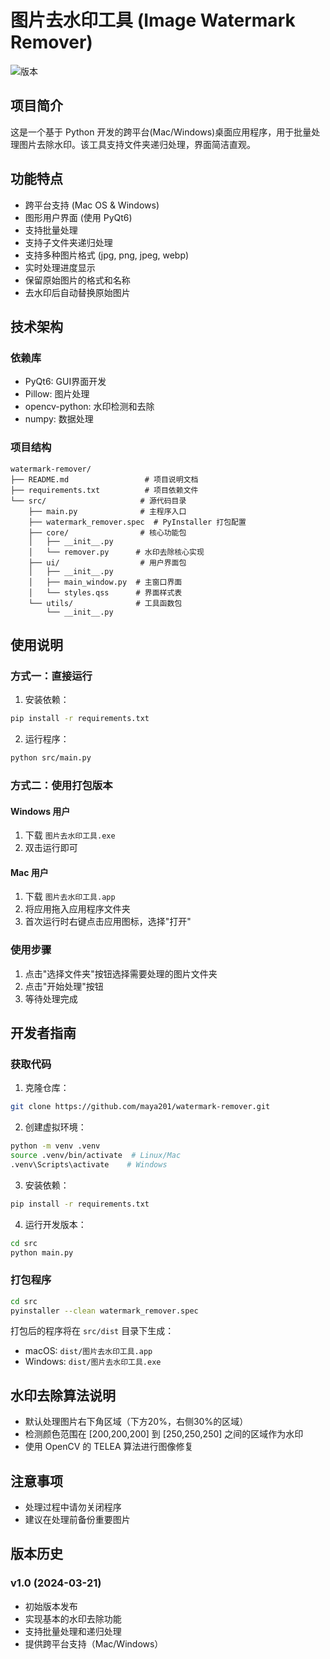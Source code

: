 # 图片去水印工具 (Image Watermark Remover)

![版本](https://img.shields.io/badge/版本-1.0-blue.svg)

## 项目简介
这是一个基于 Python 开发的跨平台(Mac/Windows)桌面应用程序，用于批量处理图片去除水印。该工具支持文件夹递归处理，界面简洁直观。

## 功能特点
- 跨平台支持 (Mac OS & Windows)
- 图形用户界面 (使用 PyQt6)
- 支持批量处理
- 支持子文件夹递归处理
- 支持多种图片格式 (jpg, png, jpeg, webp)
- 实时处理进度显示
- 保留原始图片的格式和名称
- 去水印后自动替换原始图片

## 技术架构
### 依赖库
- PyQt6: GUI界面开发
- Pillow: 图片处理
- opencv-python: 水印检测和去除
- numpy: 数据处理

### 项目结构
```
watermark-remover/
├── README.md                 # 项目说明文档
├── requirements.txt          # 项目依赖文件
└── src/                     # 源代码目录
    ├── main.py              # 主程序入口
    ├── watermark_remover.spec  # PyInstaller 打包配置
    ├── core/                # 核心功能包
    │   ├── __init__.py
    │   └── remover.py      # 水印去除核心实现
    ├── ui/                  # 用户界面包
    │   ├── __init__.py
    │   ├── main_window.py  # 主窗口界面
    │   └── styles.qss      # 界面样式表
    └── utils/              # 工具函数包
        └── __init__.py
```

## 使用说明
### 方式一：直接运行
1. 安装依赖：
```bash
pip install -r requirements.txt
```

2. 运行程序：
```bash
python src/main.py
```

### 方式二：使用打包版本
#### Windows 用户
1. 下载 `图片去水印工具.exe`
2. 双击运行即可

#### Mac 用户
1. 下载 `图片去水印工具.app`
2. 将应用拖入应用程序文件夹
3. 首次运行时右键点击应用图标，选择"打开"

### 使用步骤
1. 点击"选择文件夹"按钮选择需要处理的图片文件夹
2. 点击"开始处理"按钮
3. 等待处理完成

## 开发者指南
### 获取代码
1. 克隆仓库：
```bash
git clone https://github.com/maya201/watermark-remover.git
```

2. 创建虚拟环境：
```bash
python -m venv .venv
source .venv/bin/activate  # Linux/Mac
.venv\Scripts\activate    # Windows
```

3. 安装依赖：
```bash
pip install -r requirements.txt
```

4. 运行开发版本：
```bash
cd src
python main.py
```

### 打包程序
```bash
cd src
pyinstaller --clean watermark_remover.spec
```

打包后的程序将在 `src/dist` 目录下生成：
- macOS: `dist/图片去水印工具.app`
- Windows: `dist/图片去水印工具.exe`

## 水印去除算法说明
- 默认处理图片右下角区域（下方20%，右侧30%的区域）
- 检测颜色范围在 [200,200,200] 到 [250,250,250] 之间的区域作为水印
- 使用 OpenCV 的 TELEA 算法进行图像修复

## 注意事项
- 处理过程中请勿关闭程序
- 建议在处理前备份重要图片

## 版本历史
### v1.0 (2024-03-21)
- 初始版本发布
- 实现基本的水印去除功能
- 支持批量处理和递归处理
- 提供跨平台支持（Mac/Windows）